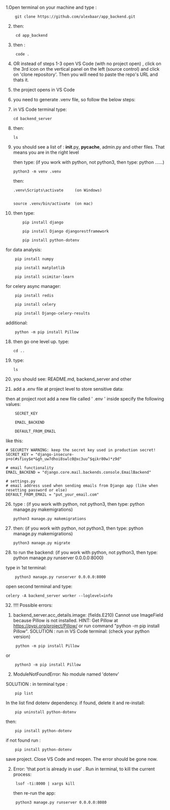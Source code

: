 
1.Open terminal on your machine and type : 

        git clone https://github.com/alexbaar/app_backend.git

2. then:

        cd app_backend

5. then :

        code .

7.  OR instead of steps 1-3 open VS Code (with no project open) , click on the 3rd icon on the vertical panel on the left (source control) and click on 'clone repository'. Then you will need to paste the repo's URL and thats it.

8. the project opens in VS Code

9. you need to generate .venv file, so follow the below steps:

10. in VS Code terminal type:

        cd backend_server

12. then:

        ls

14. you should see a list of : __init__.py, __pycache__, admin.py and other files. That means you are in the right level

    then type: (if you work with python, not python3, then type: python ......)

        python3 -m venv .venv
              
    then:

        .venv\Scripts\activate     (on Windows)
    
   
        source .venv/bin/activate  (on mac)
 

16. then type:
    
        	pip install django
    
        	pip install Django djangorestframework
    
        	pip install python-dotenv
    
for data analysis:

		pip install numpy
    
		pip install matplotlib

		pip install scimitar-learn

for celery async manager: 

		pip install redis

		pip install celery

		pip install Django-celery-results
additional:

		python -m pip install Pillow


18. then go one level up. type:

        cd ..

20. type:

        ls

23. you should see: README.md, backend_server and other

24. add a .env file at project level to store sensitive data:

        
then at project root add a new file called ' .env ' inside specify the following values:
    
        SECRET_KEY
    
        EMAIL_BACKEND
    
        DEFAULT_FROM_EMAIL

like this: 

	# SECURITY WARNING: keep the secret key used in production secret!
	SECRET_KEY = "django-insecure-p+o(#sfioy$e*&gh_uw7dhoi8swlc0@xc3uu^$qikr80w)*z9d"

	# email functionality
	EMAIL_BACKEND = "django.core.mail.backends.console.EmailBackend"

	# settings.py
	# email address used when sending emails from Django app (like when resetting password or else)
	DEFAULT_FROM_EMAIL = "put_your_email.com"



26. type :                           (if you work with python, not python3, then type: python manage.py makemigrations)

        python3 manage.py makemigrations

28. then:                            (if you work with python, not python3, then type: python manage.py makemigrations)

        python3 manage.py migrate

30. to run the backend:              (if you work with python, not python3, then type: python manage.py runserver 0.0.0.0:8000)

type in 1st terminal:

        python3 manage.py runserver 0.0.0.0:8000

open second terminal and type: 

	celery -A backend_server worker --loglevel=info


32. !!!! Possible errors:
    
1) backend_server.acc_details.image: (fields.E210) Cannot use ImageField because Pillow is not installed.
        HINT: Get Pillow at https://pypi.org/project/Pillow/ or run command "python -m pip install Pillow".
SOLUTION : run in VS Code terminal:  (check your python version)

        python -m pip install Pillow
      
or    

        python3 -m pip install Pillow          


2) ModuleNotFoundError: No module named 'dotenv'

SOLUTION : in terminal type : 

        pip list
        
In the list find dotenv dependency. 
if found, delete it and re-install:

        pip uninstall python-dotenv
then:

        pip install python-dotenv

if not found run : 

        pip install python-dotenv
        
save project. Close VS Code and reopen. The error should be gone now. 


2) Error: 'that port is already in use' . Run in terminal, to kill the current process:

   		lsof -ti:8000 | xargs kill

   then re-run the app:

   		python3 manage.py runserver 0.0.0.0:8080
   



    






    
    
